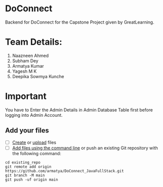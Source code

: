 # DoConnect

Backend for DoConnect for the Capstone Project given by GreatLearning.

# Team Details: 
 1. Naazneen Ahmed  
 2. Subham Dey  
 3. Armatya Kumar
 4. Yagesh M K  
 5. Deepika Sowmya Kunche  

# Important

You have to Enter the Admin Details in Admin Database Table first before logging into Admin Account.

## Add your files

- [ ] [Create](https://docs.gitlab.com/ee/user/project/repository/web_editor.html#create-a-file) or [upload](https://docs.gitlab.com/ee/user/project/repository/web_editor.html#upload-a-file) files
- [ ] [Add files using the command line](https://docs.gitlab.com/ee/gitlab-basics/add-file.html#add-a-file-using-the-command-line) or push an existing Git repository with the following command:

```
cd existing_repo
git remote add origin https://github.com/armatya/DoConnect_JavaFullStack.git
git branch -M main
git push -uf origin main
```

